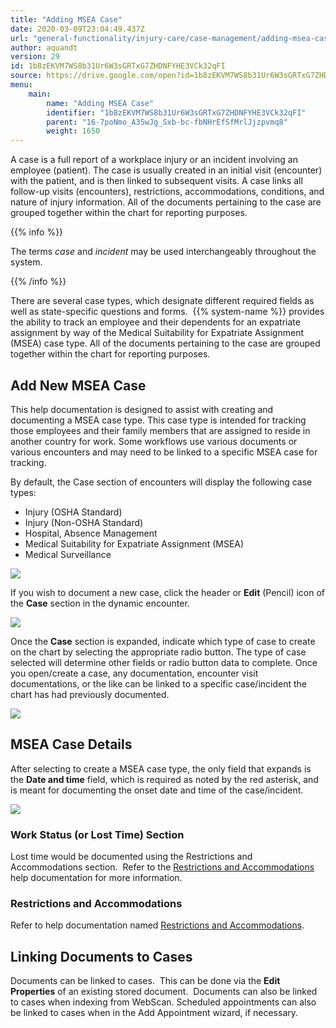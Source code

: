 ```yaml
---
title: "Adding MSEA Case"
date: 2020-03-09T23:04:49.437Z
url: "general-functionality/injury-care/case-management/adding-msea-case.html"
author: aquandt
version: 29
id: 1b8zEKVM7WS8b31Ur6W3sGRTxG7ZHDNFYHE3VCk32qFI
source: https://drive.google.com/open?id=1b8zEKVM7WS8b31Ur6W3sGRTxG7ZHDNFYHE3VCk32qFI
menu:
    main:
        name: "Adding MSEA Case"
        identifier: "1b8zEKVM7WS8b31Ur6W3sGRTxG7ZHDNFYHE3VCk32qFI"
        parent: "16-7poNmo_A35wJg_Sxb-bc-fbNHrEfSfMrlJjzpvmq8"
        weight: 1650
---
```

A case is a full report of a workplace injury or an incident involving an employee (patient). The case is usually created in an initial visit (encounter) with the patient, and is then linked to subsequent visits. A case links all follow-up visits (encounters), restrictions, accommodations, conditions, and nature of injury information. All of the documents pertaining to the case are grouped together within the chart for reporting purposes.

{{% info %}}

The terms *case* and *incident* may be used interchangeably throughout the system.

{{% /info %}}


There are several case types, which designate different required fields as well as state-specific questions and forms.  {{% system-name %}} provides the ability to track an employee and their dependents for an expatriate assignment by way of the Medical Suitability for Expatriate Assignment (MSEA) case type. All of the documents pertaining to the case are grouped together within the chart for reporting purposes.

## Add New MSEA Case

This help documentation is designed to assist with creating and documenting a MSEA case type. This case type is intended for tracking those employees and their family members that are assigned to reside in another country for work. Some workflows use various documents or various encounters and may need to be linked to a specific MSEA case for tracking.



By default, the Case section of encounters will display the following case types:



* Injury (OSHA Standard) 
* Injury (Non-OSHA Standard) 
* Hospital, Absence Management 
* Medical Suitability for Expatriate Assignment (MSEA)
* Medical Surveillance



![](../../../external_files/6ccfbe4f62807d9faf9d912003b0db88.png)



If you wish to document a new case, click the header or **Edit** (Pencil) icon of the **Case** section in the dynamic encounter.



![](../../../external_files/c631c6f901de2cf799e051474497cbb2.png)



Once the **Case** section is expanded, indicate which type of case to create on the chart by selecting the appropriate radio button. The type of case selected will determine other fields or radio button data to complete. Once you open/create a case, any documentation, encounter visit documentations, or the like can be linked to a specific case/incident the chart has had previously documented.



![](../../../external_files/b97885987917d15612e7c64b9ed77341.png)

## MSEA Case Details

After selecting to create a MSEA case type, the only field that expands is the **Date and time** field, which is required as noted by the red asterisk, and is meant for documenting the onset date and time of the case/incident.



![](../../../external_files/dc8818b6c4c342390a0f2d6d9aee99e0.png)



### Work Status (or Lost Time) Section

Lost time would be documented using the Restrictions and Accommodations section.  Refer to the [Restrictions and Accommodations](../adding-restrictions-and-accommodations.html) help documentation for more information.

### Restrictions and Accommodations

Refer to help documentation named [Restrictions and Accommodations](../adding-restrictions-and-accommodations.html).

## Linking Documents to Cases

Documents can be linked to cases.  This can be done via the **Edit Properties** of an existing stored document.  Documents can also be linked to cases when indexing from WebScan. Scheduled appointments can also be linked to cases when in the Add Appointment wizard, if necessary.



